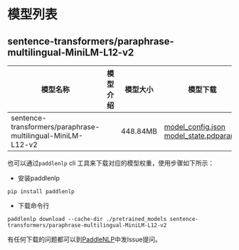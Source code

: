 #  模型列表

## sentence-transformers/paraphrase-multilingual-MiniLM-L12-v2

| 模型名称 | 模型介绍 | 模型大小  | 模型下载 |
| --- | --- | --- | --- |
|sentence-transformers/paraphrase-multilingual-MiniLM-L12-v2|  | 448.84MB | [model_config.json](https://bj.bcebos.com/paddlenlp/models/community/sentence-transformers/paraphrase-multilingual-MiniLM-L12-v2/model_config.json)<br>[model_state.pdparams](https://bj.bcebos.com/paddlenlp/models/community/sentence-transformers/paraphrase-multilingual-MiniLM-L12-v2/model_state.pdparams) |

也可以通过`paddlenlp` cli 工具来下载对应的模型权重，使用步骤如下所示：

* 安装paddlenlp

```shell
pip install paddlenlp
```

* 下载命令行

```shell
paddlenlp download --cache-dir ./pretrained_models sentence-transformers/paraphrase-multilingual-MiniLM-L12-v2
```

有任何下载的问题都可以到[PaddleNLP](https://github.com/PaddlePaddle/PaddleNLP)中发Issue提问。